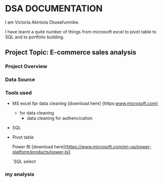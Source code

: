 # DSA DOCUMENTATION

I am Victoria Akintola Oluwafunmike. 

I have learnt a quite number of things from microsoft excel to pivot table to SQL and to portfolio building.

## Project Topic: E-commerce sales analysis

### Project Overview

### Data Source

### Tools used
- MS excel fpr data cleaning [download here] {https:www.microsoft.com}
  - for data cleaning
    - data cleaning for authencication
- SQL
- Pivot table

  Power BI [download here]{https://www.microsoft.com/en-us/power-platform/products/power-bi}

  `SQL
  select

### my analysis



  
